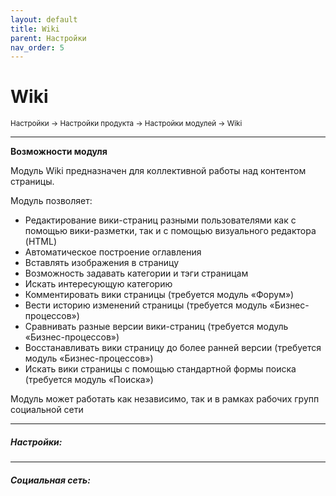 ```yaml
---
layout: default
title: Wiki
parent: Настройки
nav_order: 5
---
```


# Wiki

<sub>Настройки → Настройки продукта → Настройки модулей → Wiki</sub>

---

**Возможности модуля**

Модуль Wiki предназначен для коллективной работы над контентом страницы.

Модуль позволяет:

- Редактирование вики-страниц разными пользователями как с помощью вики-разметки, так и с помощью визуального редактора (HTML)
- Автоматическое построение оглавления
- Вставлять изображения в страницу
- Возможность задавать категории и тэги страницам
- Искать интересующую категорию
- Комментировать вики страницы (требуется модуль «Форум»)
- Вести историю изменений страницы (требуется модуль «Бизнес-процессов»)
- Сравнивать разные версии вики-страниц (требуется модуль «Бизнес-процессов»)
- Восстанавливать вики страницу до более ранней версии (требуется модуль «Бизнес-процессов»)
- Искать вики страницы с помощью стандартной формы поиска (требуется модуль «Поиска»)

Модуль может работать как независимо, так и в рамках рабочих групп социальной сети

---

##### **Настройки:**

---

##### **Социальная сеть:**
